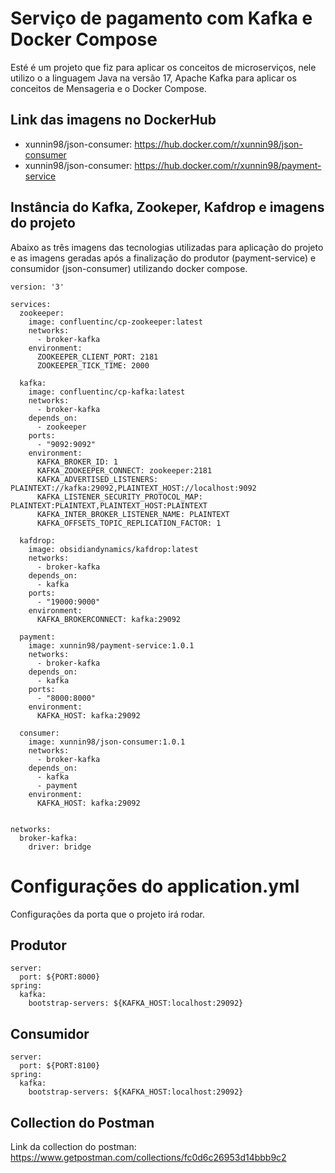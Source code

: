 # Serviço de pagamento com Kafka e Docker Compose
Esté é um projeto que fiz para aplicar os conceitos de microserviços, nele utilizo o a linguagem Java na versão 17, Apache Kafka para aplicar os conceitos de Mensageria e o Docker Compose.

## Link das imagens no DockerHub

- xunnin98/json-consumer: https://hub.docker.com/r/xunnin98/json-consumer
- xunnin98/json-consumer: https://hub.docker.com/r/xunnin98/payment-service

## Instância do Kafka, Zookeper, Kafdrop e imagens do projeto

Abaixo as três imagens das tecnologias utilizadas para aplicação do projeto e as imagens geradas após a finalização do produtor (payment-service) e consumidor (json-consumer) utilizando docker compose.
```
version: '3'

services:
  zookeeper:
    image: confluentinc/cp-zookeeper:latest
    networks:
      - broker-kafka
    environment:
      ZOOKEEPER_CLIENT_PORT: 2181
      ZOOKEEPER_TICK_TIME: 2000

  kafka:
    image: confluentinc/cp-kafka:latest
    networks:
      - broker-kafka
    depends_on:
      - zookeeper
    ports:
      - "9092:9092"
    environment:
      KAFKA_BROKER_ID: 1
      KAFKA_ZOOKEEPER_CONNECT: zookeeper:2181
      KAFKA_ADVERTISED_LISTENERS: PLAINTEXT://kafka:29092,PLAINTEXT_HOST://localhost:9092
      KAFKA_LISTENER_SECURITY_PROTOCOL_MAP: PLAINTEXT:PLAINTEXT,PLAINTEXT_HOST:PLAINTEXT
      KAFKA_INTER_BROKER_LISTENER_NAME: PLAINTEXT
      KAFKA_OFFSETS_TOPIC_REPLICATION_FACTOR: 1

  kafdrop:
    image: obsidiandynamics/kafdrop:latest
    networks:
      - broker-kafka
    depends_on:
      - kafka
    ports:
      - "19000:9000"
    environment:
      KAFKA_BROKERCONNECT: kafka:29092

  payment:
    image: xunnin98/payment-service:1.0.1
    networks:
      - broker-kafka
    depends_on:
      - kafka
    ports:
      - "8000:8000"
    environment:
      KAFKA_HOST: kafka:29092
  
  consumer:
    image: xunnin98/json-consumer:1.0.1
    networks:
      - broker-kafka
    depends_on:
      - kafka
      - payment
    environment:
      KAFKA_HOST: kafka:29092
    

networks:
  broker-kafka:
    driver: bridge
```
# Configurações do application.yml
Configurações da porta que o projeto irá rodar.

## Produtor
```
server:
  port: ${PORT:8000}
spring:
  kafka:
    bootstrap-servers: ${KAFKA_HOST:localhost:29092} 
```

## Consumidor
```
server:
  port: ${PORT:8100}
spring:
  kafka:
    bootstrap-servers: ${KAFKA_HOST:localhost:29092} 
```

## Collection do Postman

Link da collection do postman: https://www.getpostman.com/collections/fc0d6c26953d14bbb9c2
